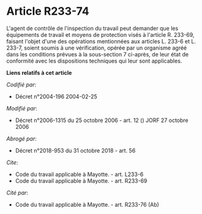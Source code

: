 # Article R233-74

L'agent de contrôle de l'inspection du travail peut demander que les équipements de travail et moyens de protection visés à
l'article R. 233-69, faisant l'objet d'une des opérations mentionnées aux articles L. 233-6 et L. 233-7, soient soumis à une
vérification, opérée par un organisme agréé dans les conditions prévues à la sous-section 7 ci-après, de leur état de
conformité avec les dispositions techniques qui leur sont applicables.

**Liens relatifs à cet article**

_Codifié par_:

  - Décret n°2004-196 2004-02-25

_Modifié par_:

  - Décret n°2006-1315 du 25 octobre 2006 - art. 12 () JORF 27 octobre 2006

_Abrogé par_:

  - Décret n°2018-953 du 31 octobre 2018 - art. 56

_Cite_:

  - Code du travail applicable à Mayotte. - art. L233-6
  - Code du travail applicable à Mayotte. - art. R233-69

_Cité par_:

  - Code du travail applicable à Mayotte. - art. R233-76 (Ab)
